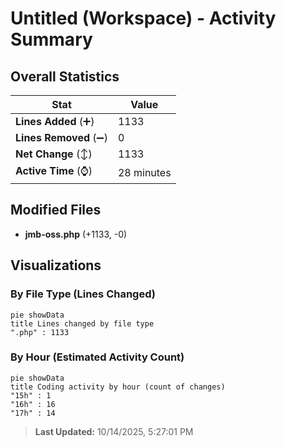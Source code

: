 # Untitled (Workspace) - Activity Summary 

## Overall Statistics

| Stat                   | Value                                                             |
| ---------------------- | ----------------------------------------------------------------- |
| **Lines Added** (➕)   | 1133                                          |
| **Lines Removed** (➖) | 0                                        |
| **Net Change** (↕)    | 1133                |
| **Active Time** (⌚)   | 28 minutes |


## Modified Files
- **jmb-oss.php** (+1133, -0)

## Visualizations

### By File Type (Lines Changed)

```mermaid
pie showData
title Lines changed by file type
".php" : 1133
```

### By Hour (Estimated Activity Count)

```mermaid
pie showData
title Coding activity by hour (count of changes)
"15h" : 1
"16h" : 16
"17h" : 14
```


> **Last Updated:** 10/14/2025, 5:27:01 PM